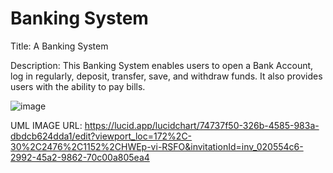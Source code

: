 # Banking System

Title: A Banking System

Description: 
This Banking System enables users to open a Bank Account, log in regularly, deposit, transfer, save, and withdraw funds. It also provides users with the ability to pay bills.

![image](https://github.com/user-attachments/assets/e1412a4c-d560-4fd2-93f9-a5dd8ba68ab8)

UML IMAGE URL: https://lucid.app/lucidchart/74737f50-326b-4585-983a-dbdcb624dda1/edit?viewport_loc=172%2C-30%2C2476%2C1152%2CHWEp-vi-RSFO&invitationId=inv_020554c6-2992-45a2-9862-70c00a805ea4
